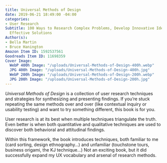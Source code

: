 ```yaml
---
title: Universal Methods of Design
date: 2019-06-21 18:49:00 -04:00
categories:
- User Research
Subtitle: 100 Ways to Research Complex Problems, Develop Innovative Ideas, and Design
  Effective Solutions
Author(s):
- Bella Martin
- Bruce Hanington
Amazon Item ID: 1592537561
Goodreads Item ID: 11698359
Cover Image:
  WebP 400h Image: "/uploads/Universal-Methods-of-Design-400h.webp"
  JPG 400h Image: "/uploads/Universal-Methods-of-Design-400h.jpg"
  WebP 200h Image: "/uploads/Universal-Methods-of-Design-200h.webp"
  JPG 200h Image: "/uploads/Universal-Methods-of-Design-200h.jpg"
---
```


*Universal Methods of Design* is a collection of user research techniques and strategies for synthesizing and presenting findings. If you’re stuck repeating the same methods over and over (like contextual inquiry or usability testing) and want to try something different, this book is for you.

User research is at its best when multiple techniques triangulate the truth. Even better is when both quantitative and qualitative techniques are used to discover both behavioral and attitudinal findings.

Within this framework, the book introduces techniques, both familiar to me (card sorting, design ethnography…) and unfamiliar (touchstone tours, business origami, the KJ technique…) Not an exciting book, but it did successfully expand my UX vocabulary and arsenal of research methods.